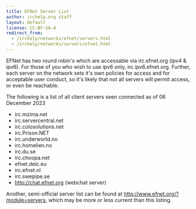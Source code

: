 ```yaml
---
title: EFNet Server List
author: irchelp.org staff
layout: default
license: CC-BY-SA-4
redirect_from:
  - /irchelp/networks/efnet/servers.html
  - /irchelp/networks/servers/efnet.html
---
```


EFNet has two round robin's which are accessable via irc.efnet.org (ipv4 & ipv6). For those of you who wish to use ipv6 only, irc.ipv6.efnet.org.
Further, each server on the network sets it's own policies for access and for acceptable user conduct, so it's likely that not all
servers will permit access, or even be reachable.

The following is a list of all client servers seen connected as of 06 December 2023

* irc.mzima.net
* irc.servercentral.net
* irc.colosolutions.net
* irc.Prison.NET
* irc.underworld.no
* irc.homelien.no
* irc.du.se
* irc.choopa.net
* efnet.deic.eu
* irc.efnet.nl
* irc.swepipe.se
* <http://chat.efnet.org> (webchat server)

Another, semi-official server list can be found at <http://www.efnet.org/?module=servers>, which may be more or less current than this listing.
